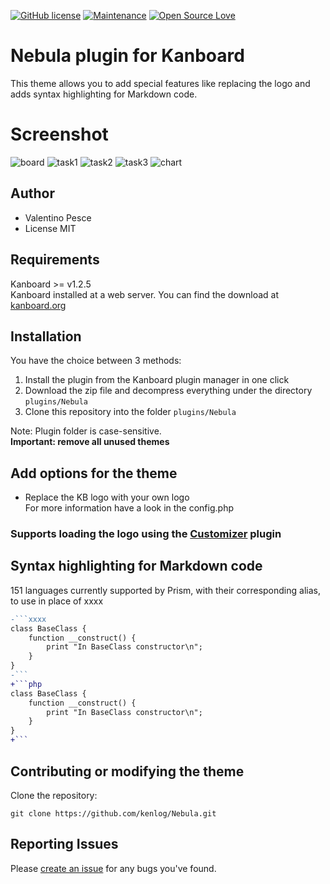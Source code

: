 [![GitHub license](https://img.shields.io/github/license/Naereen/StrapDown.js.svg)](https://github.com/kenlog/Nebula/blob/master/LICENSE)
[![Maintenance](https://img.shields.io/badge/Maintained%3F-yes-green.svg)](https://github.com/kenlog/Nebula/graphs/contributors)
[![Open Source Love](https://badges.frapsoft.com/os/v1/open-source.svg?v=103)]()

# Nebula plugin for Kanboard 

This theme allows you to add special features like replacing the logo and adds syntax highlighting for Markdown code.

# Screenshot
![board](https://user-images.githubusercontent.com/11728231/43127744-8049ba72-8f30-11e8-80ee-75130e4a7bf6.jpg)
![task1](https://user-images.githubusercontent.com/11728231/43127757-8cddcec2-8f30-11e8-9f8d-70c243f40dd8.jpg)
![task2](https://user-images.githubusercontent.com/11728231/43127767-906f55a6-8f30-11e8-9a60-ae589f734d32.jpg)
![task3](https://user-images.githubusercontent.com/11728231/43127794-9b097136-8f30-11e8-8139-3fc2495c96a7.jpg)
![chart](https://user-images.githubusercontent.com/11728231/43127800-9fc1e370-8f30-11e8-92d8-f4129b642349.jpg)

Author
------------
- Valentino Pesce
- License MIT

Requirements
------------
Kanboard >= v1.2.5  
Kanboard installed at a web server.
You can find the download at [kanboard.org](https://kanboard.org/)

Installation
------------
You have the choice between 3 methods:

1. Install the plugin from the Kanboard plugin manager in one click
2. Download the zip file and decompress everything under the directory `plugins/Nebula`
3. Clone this repository into the folder `plugins/Nebula`

Note: Plugin folder is case-sensitive.  
**Important: remove all unused themes**

Add options for the theme
------------
- Replace the KB logo with your own logo  
For more information have a look in the config.php  
### Supports loading the logo using the [Customizer](https://github.com/creecros/Customizer) plugin

Syntax highlighting for Markdown code
------------
151 languages currently supported by Prism, with their corresponding alias, to use in place of xxxx
 
```diff
-```xxxx
class BaseClass {
    function __construct() {
        print "In BaseClass constructor\n";
    }
}
-```
+```php
class BaseClass {
    function __construct() {
        print "In BaseClass constructor\n";
    }
}
+```
```
Contributing or modifying the theme
------------
Clone the repository: 
```console 
git clone https://github.com/kenlog/Nebula.git
```
Reporting Issues
------------
Please [create an issue](https://github.com/kenlog/Nebula/issues) for any bugs you've found.
